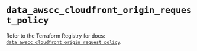 # `data_awscc_cloudfront_origin_request_policy`

Refer to the Terraform Registry for docs: [`data_awscc_cloudfront_origin_request_policy`](https://registry.terraform.io/providers/hashicorp/awscc/0.70.0/docs/data-sources/cloudfront_origin_request_policy).

